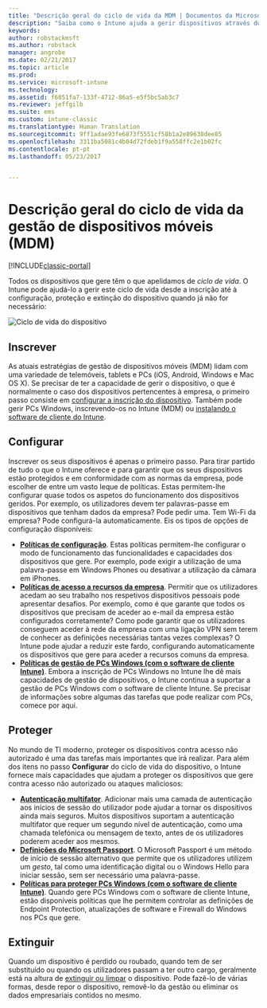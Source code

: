 ```yaml
---
title: "Descrição geral do ciclo de vida da MDM | Documentos da Microsoft"
description: "Saiba como o Intune ajuda a gerir dispositivos através do respetivo ciclo de vida desde a inscrição, à configuração e à eventual extinção."
keywords: 
author: robstackmsft
ms.author: robstack
manager: angrobe
ms.date: 02/21/2017
ms.topic: article
ms.prod: 
ms.service: microsoft-intune
ms.technology: 
ms.assetid: f6051fa7-133f-4712-86a5-e5f5bc5ab3c7
ms.reviewer: jeffgilb
ms.suite: ems
ms.custom: intune-classic
ms.translationtype: Human Translation
ms.sourcegitcommit: 9ff1adae93fe6873f5551cf58b1a2e89638dee85
ms.openlocfilehash: 3311ba5081c4b04d72fdeb1f9a558ffc2e1b02fc
ms.contentlocale: pt-pt
ms.lasthandoff: 05/23/2017


---
```


# <a name="overview-of-the-mobile-device-management-mdm-lifecycle"></a>Descrição geral do ciclo de vida da gestão de dispositivos móveis (MDM)

[!INCLUDE[classic-portal](../includes/classic-portal.md)]

Todos os dispositivos que gere têm o que apelidamos de *ciclo de vida*. O Intune pode ajudá-lo a gerir este ciclo de vida desde a inscrição até à configuração, proteção e extinção do dispositivo quando já não for necessário:

![Ciclo de vida do dispositivo](./media/device-lifecycle.png "ciclo de vida do dispositivo do Intune")

## <a name="enroll"></a>Inscrever
As atuais estratégias de gestão de dispositivos móveis (MDM) lidam com uma variedade de telemóveis, tablets e PCs (iOS, Android, Windows e Mac OS X). Se precisar de ter a capacidade de gerir o dispositivo, o que é normalmente o caso dos dispositivos pertencentes à empresa, o primeiro passo consiste em [configurar a inscrição do dispositivo](enroll-devices-in-microsoft-intune.md). Também pode gerir PCs Windows, inscrevendo-os no Intune (MDM) ou [instalando o software de cliente do Intune](manage-windows-pcs-with-microsoft-intune.md).

## <a name="configure"></a>Configurar
Inscrever os seus dispositivos é apenas o primeiro passo. Para tirar partido de tudo o que o Intune oferece e para garantir que os seus dispositivos estão protegidos e em conformidade com as normas da empresa, pode escolher de entre um vasto leque de políticas. Estas permitem-lhe configurar quase todos os aspetos do funcionamento dos dispositivos geridos. Por exemplo, os utilizadores devem ter palavras-passe em dispositivos que tenham dados da empresa? Pode pedir uma. Tem Wi-Fi da empresa? Pode configurá-la automaticamente. Eis os tipos de opções de configuração disponíveis:

- [**Políticas de configuração**](manage-settings-and-features-on-your-devices-with-microsoft-intune-policies.md). Estas políticas permitem-lhe configurar o modo de funcionamento das funcionalidades e capacidades dos dispositivos que gere. Por exemplo, pode exigir a utilização de uma palavra-passe em Windows Phones ou desativar a utilização da câmara em iPhones.
- [**Políticas de acesso a recursos da empresa**](enable-access-to-company-resources-with-microsoft-intune.md). Permitir que os utilizadores acedam ao seu trabalho nos respetivos dispositivos pessoais pode apresentar desafios. Por exemplo, como é que garante que todos os dispositivos que precisam de aceder ao e-mail da empresa estão configurados corretamente? Como pode garantir que os utilizadores conseguem aceder à rede da empresa com uma ligação VPN sem terem de conhecer as definições necessárias tantas vezes complexas? O Intune pode ajudar a reduzir este fardo, configurando automaticamente os dispositivos que gere para aceder a recursos comuns da empresa.
- [**Políticas de gestão de PCs Windows (com o software de cliente Intune)**](common-windows-pc-management-tasks-with-the-microsoft-intune-computer-client.md). Embora a inscrição de PCs Windows no Intune lhe dê mais capacidades de gestão de dispositivos, o Intune continua a suportar a gestão de PCs Windows com o software de cliente Intune. Se precisar de informações sobre algumas das tarefas que pode realizar com PCs, comece por aqui.

## <a name="protect"></a>Proteger
No mundo de TI moderno, proteger os dispositivos contra acesso não autorizado é uma das tarefas mais importantes que irá realizar. Para além dos itens no passo **Configurar** do ciclo de vida do dispositivo, o Intune fornece mais capacidades que ajudam a proteger os dispositivos que gere contra acesso não autorizado ou ataques maliciosos:
- [**Autenticação multifator**](protect-your-devices-with-microsoft-intune.md). Adicionar mais uma camada de autenticação aos inícios de sessão do utilizador pode ajudar a tornar os dispositivos ainda mais seguros. Muitos dispositivos suportam a autenticação multifator que requer um segundo nível de autenticação, como uma chamada telefónica ou mensagem de texto, antes de os utilizadores poderem aceder aos mesmos.
- [**Definições do Microsoft Passport**](control-microsoft-passport-settings-on-devices-with-microsoft-intune.md). O Microsoft Passport é um método de início de sessão alternativo que permite que os utilizadores utilizem um *gesto*, tal como uma identificação digital ou o Windows Hello para iniciar sessão, sem ser necessário uma palavra-passe.
- [**Políticas para proteger PCs Windows (com o software de cliente Intune)**](policies-to-protect-windows-pcs-in-microsoft-intune.md). Quando gere PCs Windows com o software de cliente Intune, estão disponíveis políticas que lhe permitem controlar as definições de Endpoint Protection, atualizações de software e Firewall do Windows nos PCs que gere.

## <a name="retire"></a>Extinguir
Quando um dispositivo é perdido ou roubado, quando tem de ser substituído ou quando os utilizadores passam a ter outro cargo, geralmente está na altura de [extinguir ou limpar](use-remote-wipe-to-help-protect-data-using-microsoft-intune.md) o dispositivo. Pode fazê-lo de várias formas, desde repor o dispositivo, removê-lo da gestão ou eliminar os dados empresariais contidos no mesmo.

